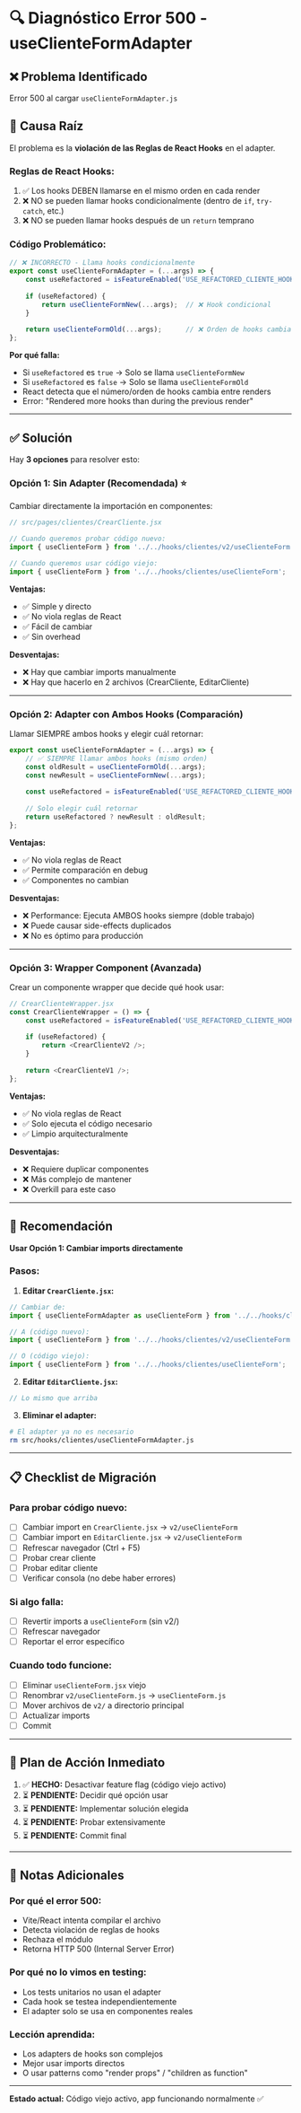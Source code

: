 # 🔍 Diagnóstico Error 500 - useClienteFormAdapter

## ❌ **Problema Identificado**

Error 500 al cargar `useClienteFormAdapter.js`

## 🎯 **Causa Raíz**

El problema es la **violación de las Reglas de React Hooks** en el adapter.

### **Reglas de React Hooks:**
1. ✅ Los hooks DEBEN llamarse en el mismo orden en cada render
2. ❌ NO se pueden llamar hooks condicionalmente (dentro de `if`, `try-catch`, etc.)
3. ❌ NO se pueden llamar hooks después de un `return` temprano

### **Código Problemático:**

```javascript
// ❌ INCORRECTO - Llama hooks condicionalmente
export const useClienteFormAdapter = (...args) => {
    const useRefactored = isFeatureEnabled('USE_REFACTORED_CLIENTE_HOOKS');
    
    if (useRefactored) {
        return useClienteFormNew(...args);  // ❌ Hook condicional
    }
    
    return useClienteFormOld(...args);      // ❌ Orden de hooks cambia
};
```

**Por qué falla:**
- Si `useRefactored` es `true` → Solo se llama `useClienteFormNew`
- Si `useRefactored` es `false` → Solo se llama `useClienteFormOld`
- React detecta que el número/orden de hooks cambia entre renders
- Error: "Rendered more hooks than during the previous render"

---

## ✅ **Solución**

Hay **3 opciones** para resolver esto:

### **Opción 1: Sin Adapter (Recomendada) ⭐**

Cambiar directamente la importación en componentes:

```javascript
// src/pages/clientes/CrearCliente.jsx

// Cuando queremos probar código nuevo:
import { useClienteForm } from '../../hooks/clientes/v2/useClienteForm';

// Cuando queremos usar código viejo:
import { useClienteForm } from '../../hooks/clientes/useClienteForm';
```

**Ventajas:**
- ✅ Simple y directo
- ✅ No viola reglas de React
- ✅ Fácil de cambiar
- ✅ Sin overhead

**Desventajas:**
- ❌ Hay que cambiar imports manualmente
- ❌ Hay que hacerlo en 2 archivos (CrearCliente, EditarCliente)

---

### **Opción 2: Adapter con Ambos Hooks (Comparación)**

Llamar SIEMPRE ambos hooks y elegir cuál retornar:

```javascript
export const useClienteFormAdapter = (...args) => {
    // ✅ SIEMPRE llamar ambos hooks (mismo orden)
    const oldResult = useClienteFormOld(...args);
    const newResult = useClienteFormNew(...args);
    
    const useRefactored = isFeatureEnabled('USE_REFACTORED_CLIENTE_HOOKS');
    
    // Solo elegir cuál retornar
    return useRefactored ? newResult : oldResult;
};
```

**Ventajas:**
- ✅ No viola reglas de React
- ✅ Permite comparación en debug
- ✅ Componentes no cambian

**Desventajas:**
- ❌ Performance: Ejecuta AMBOS hooks siempre (doble trabajo)
- ❌ Puede causar side-effects duplicados
- ❌ No es óptimo para producción

---

### **Opción 3: Wrapper Component (Avanzada)**

Crear un componente wrapper que decide qué hook usar:

```javascript
// CrearClienteWrapper.jsx
const CrearClienteWrapper = () => {
    const useRefactored = isFeatureEnabled('USE_REFACTORED_CLIENTE_HOOKS');
    
    if (useRefactored) {
        return <CrearClienteV2 />;
    }
    
    return <CrearClienteV1 />;
};
```

**Ventajas:**
- ✅ No viola reglas de React
- ✅ Solo ejecuta el código necesario
- ✅ Limpio arquitecturalmente

**Desventajas:**
- ❌ Requiere duplicar componentes
- ❌ Más complejo de mantener
- ❌ Overkill para este caso

---

## 🚀 **Recomendación**

**Usar Opción 1: Cambiar imports directamente**

### **Pasos:**

1. **Editar `CrearCliente.jsx`:**
```javascript
// Cambiar de:
import { useClienteFormAdapter as useClienteForm } from '../../hooks/clientes/useClienteFormAdapter.js';

// A (código nuevo):
import { useClienteForm } from '../../hooks/clientes/v2/useClienteForm';

// O (código viejo):
import { useClienteForm } from '../../hooks/clientes/useClienteForm';
```

2. **Editar `EditarCliente.jsx`:**
```javascript
// Lo mismo que arriba
```

3. **Eliminar el adapter:**
```bash
# El adapter ya no es necesario
rm src/hooks/clientes/useClienteFormAdapter.js
```

---

## 📋 **Checklist de Migración**

### **Para probar código nuevo:**
- [ ] Cambiar import en `CrearCliente.jsx` → `v2/useClienteForm`
- [ ] Cambiar import en `EditarCliente.jsx` → `v2/useClienteForm`
- [ ] Refrescar navegador (Ctrl + F5)
- [ ] Probar crear cliente
- [ ] Probar editar cliente
- [ ] Verificar consola (no debe haber errores)

### **Si algo falla:**
- [ ] Revertir imports a `useClienteForm` (sin v2/)
- [ ] Refrescar navegador
- [ ] Reportar el error específico

### **Cuando todo funcione:**
- [ ] Eliminar `useClienteForm.jsx` viejo
- [ ] Renombrar `v2/useClienteForm.js` → `useClienteForm.js`
- [ ] Mover archivos de `v2/` a directorio principal
- [ ] Actualizar imports
- [ ] Commit

---

## 🔧 **Plan de Acción Inmediato**

1. ✅ **HECHO:** Desactivar feature flag (código viejo activo)
2. ⏳ **PENDIENTE:** Decidir qué opción usar
3. ⏳ **PENDIENTE:** Implementar solución elegida
4. ⏳ **PENDIENTE:** Probar extensivamente
5. ⏳ **PENDIENTE:** Commit final

---

## 📝 **Notas Adicionales**

### **Por qué el error 500:**
- Vite/React intenta compilar el archivo
- Detecta violación de reglas de hooks
- Rechaza el módulo
- Retorna HTTP 500 (Internal Server Error)

### **Por qué no lo vimos en testing:**
- Los tests unitarios no usan el adapter
- Cada hook se testea independientemente
- El adapter solo se usa en componentes reales

### **Lección aprendida:**
- Los adapters de hooks son complejos
- Mejor usar imports directos
- O usar patterns como "render props" / "children as function"

---

**Estado actual:** Código viejo activo, app funcionando normalmente ✅
